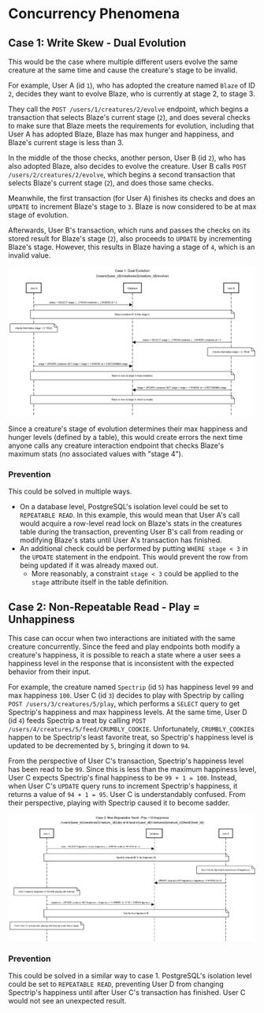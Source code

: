 # Concurrency Phenomena

## Case 1: Write Skew - Dual Evolution
This would be the case where multiple different users evolve the same creature at the same time and cause the creature's stage to be invalid.

For example, User A (id `1`), who has adopted the creature named `Blaze` of ID `2`, decides they want to evolve Blaze, who is currently at stage 2, to stage 3.

They call the `POST /users/1/creatures/2/evolve` endpoint, which begins a transaction that selects Blaze's current stage (`2`), and does several checks to make sure that Blaze meets the requirements for evolution, including that User A has adopted Blaze, Blaze has max hunger and happiness, and Blaze's current stage is less than 3.

In the middle of the those checks, another person, User B (id `2`), who has also adopted Blaze, also decides to evolve the creature. User B calls `POST /users/2/creatures/2/evolve`, which begins a second transaction that selects Blaze's current stage (`2`), and does those same checks.

Meanwhile, the first transaction (for User A) finishes its checks and does an `UPDATE` to increment Blaze's stage to `3`. Blaze is now considered to be at max stage of evolution.

Afterwards, User B's transaction, which runs and passes the checks on its stored result for Blaze's stage (`2`), also proceeds to `UPDATE` by incrementing Blaze's stage. However, this results in Blaze having a stage of `4`, which is an invalid value.

![Sequence diagram for case 1](case1_concurrency.png)

Since a creature's stage of evolution determines their max happiness and hunger levels (defined by a table), this would create errors the next time anyone calls any creature interaction endpoint that checks Blaze's maximum stats (no associated values with "stage 4").

### Prevention
This could be solved in multiple ways.
- On a database level, PostgreSQL's isolation level could be set to `REPEATABLE READ`. In this example, this would mean that User A's call would acquire a row-level read lock on Blaze's stats in the creatures table during the transaction, preventing User B's call from reading or modifying Blaze's stats until User A's transaction has finished.
- An additional check could be performed by putting `WHERE stage < 3` in the `UPDATE` statement in the endpoint. This would prevent the row from being updated if it was already maxed out.
  - More reasonably, a constraint `stage < 3` could be applied to the `stage` attribute itself in the table definition.

## Case 2: Non-Repeatable Read - Play = Unhappiness
This case can occur when two interactions are initiated with the same creature concurrently. Since the feed and play endpoints both modify a creature's happiness, it is possible to reach a state where a user sees a happiness level in the response that is inconsistent with the expected behavior from their input.

For example, the creature named `Spectrip` (id  `5`) has happiness level `99` and max happiness `100`. User C (id `3`) decides to play with Spectrip by calling `POST /users/3/creatures/5/play`, which performs a `SELECT` query to get Spectrip's happiness and max happiness levels. At the same time, User D (id `4`) feeds Spectrip a treat by calling `POST /users/4/creatures/5/feed/CRUMBLY_COOKIE`. Unfortunately, `CRUMBLY_COOKIE`s happen to be Spectrip's least favorite treat, so Spectrip's happiness level is updated to be decremented by `5`, bringing it down to `94`.

From the perspective of User C's transaction, Spectrip's happiness level has been read to be `99`. Since this is less than the maximum happiness level, User C expects Spectrip's final happiness to be `99 + 1 = 100`. Instead, when User C's `UPDATE` query runs to increment Spectrip's happiness, it returns a value of `94 + 1 = 95`. User C is understandably confused. From their perspective, playing with Spectrip caused it to become sadder.

![Sequence diagram for case 2](case2_concurrency.png)

### Prevention
This could be solved in a similar way to case 1. PostgreSQL's isolation level could be set to `REPEATABLE READ`, preventing User D from changing Spectrip's happiness until after User C's transaction has finished. User C would not see an unexpected result.

